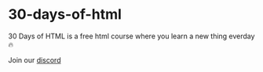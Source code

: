 # 30-days-of-html


30 Days of HTML is a free html course where you learn a new thing everday 🔥



 Join our [discord](https://discord.gg/z4gBPkQ8BN)
